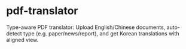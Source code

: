 # pdf-translator
Type-aware PDF translator: Upload English/Chinese documents, auto-detect type (e.g. paper/news/report), and get Korean translations with aligned view.

